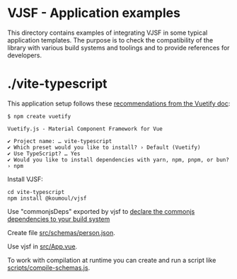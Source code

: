 # VJSF - Application examples

This directory contains examples of integrating VJSF in some typical application templates. The purpose is to check the compatibility of the library with various build systems and toolings and to provide references for developers.

# ./vite-typescript

This application setup follows these [recommendations from the Vuetify doc](https://vuetifyjs.com/en/getting-started/installation/#using-vite):

```
$ npm create vuetify

Vuetify.js - Material Component Framework for Vue

✔ Project name: … vite-typescript
✔ Which preset would you like to install? › Default (Vuetify)
✔ Use TypeScript? … Yes
✔ Would you like to install dependencies with yarn, npm, pnpm, or bun? › npm

```

Install VJSF:

```
cd vite-typescript
npm install @koumoul/vjsf
```

Use "commonjsDeps" exported by vjsf to [declare the commonjs dependencies to your build system](./vite-typescript/vite.config.ts)

Create file [src/schemas/person.json](./vite-typescript/src/schemas/person.json).

Use vjsf in [src/App.vue](./vite-typescript/src/App.vue).

To work with compilation at runtime you can create and run a script like [scripts/compile-schemas.js](./vite-typescript/scripts/compile-schemas.js).